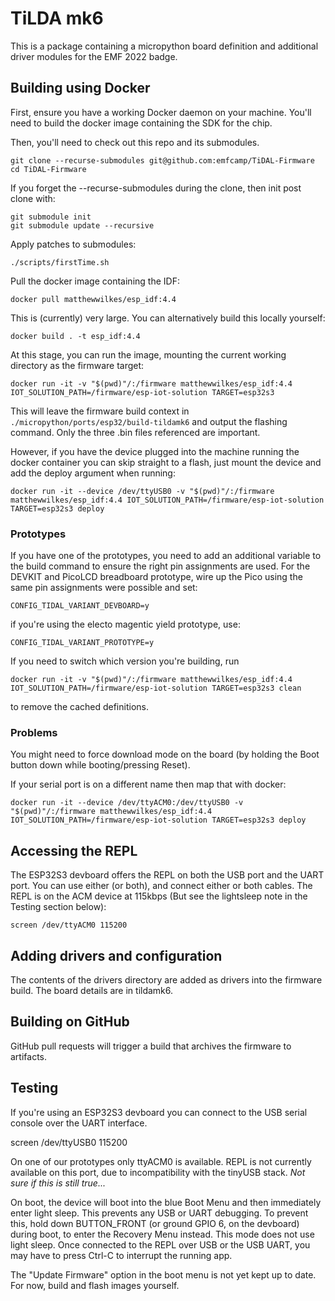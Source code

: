# TiLDA mk6

This is a package containing a micropython board definition and additional driver modules for the EMF 2022 badge.

## Building using Docker

First, ensure you have a working Docker daemon on your machine. You'll need to build the docker image containing the SDK for the chip.

Then, you'll need to check out this repo and its submodules.

    git clone --recurse-submodules git@github.com:emfcamp/TiDAL-Firmware
    cd TiDAL-Firmware

If you forget the --recurse-submodules during the clone, then init post clone with:

    git submodule init
    git submodule update --recursive

Apply patches to submodules:

    ./scripts/firstTime.sh

Pull the docker image containing the IDF:

    docker pull matthewwilkes/esp_idf:4.4
    
This is (currently) very large. You can alternatively build this locally yourself:

    docker build . -t esp_idf:4.4

At this stage, you can run the image, mounting the current working directory as the firmware target:

    docker run -it -v "$(pwd)"/:/firmware matthewwilkes/esp_idf:4.4 IOT_SOLUTION_PATH=/firmware/esp-iot-solution TARGET=esp32s3

This will leave the firmware build context in `./micropython/ports/esp32/build-tildamk6` and output the flashing command. Only the three .bin files referenced are important.

However, if you have the device plugged into the machine running the docker container you can skip straight to a flash, just mount the device and add the deploy argument when running:

    docker run -it --device /dev/ttyUSB0 -v "$(pwd)"/:/firmware matthewwilkes/esp_idf:4.4 IOT_SOLUTION_PATH=/firmware/esp-iot-solution TARGET=esp32s3 deploy

### Prototypes

If you have one of the prototypes, you need to add an additional variable to the build command to ensure the right pin assignments are used. For the DEVKIT and PicoLCD breadboard prototype, wire up the Pico using the same pin assignments were possible and set:

    CONFIG_TIDAL_VARIANT_DEVBOARD=y

if you're using the electo magentic yield prototype, use:

    CONFIG_TIDAL_VARIANT_PROTOTYPE=y

If you need to switch which version you're building, run

    docker run -it -v "$(pwd)"/:/firmware matthewwilkes/esp_idf:4.4 IOT_SOLUTION_PATH=/firmware/esp-iot-solution TARGET=esp32s3 clean

to remove the cached definitions.

### Problems

You might need to force download mode on the board (by holding the Boot button down while booting/pressing Reset).

If your serial port is on a different name then map that with docker:

    docker run -it --device /dev/ttyACM0:/dev/ttyUSB0 -v "$(pwd)"/:/firmware matthewwilkes/esp_idf:4.4 IOT_SOLUTION_PATH=/firmware/esp-iot-solution TARGET=esp32s3 deploy

## Accessing the REPL

The ESP32S3 devboard offers the REPL on both the USB port and the UART port. You can use either (or both), and connect either or both cables. The REPL is on the ACM device at 115kbps (But see the lightsleep note in the Testing section below):

    screen /dev/ttyACM0 115200

## Adding drivers and configuration

The contents of the drivers directory are added as drivers into the firmware build. The board details are in tildamk6.

## Building on GitHub

GitHub pull requests will trigger a build that archives the firmware to artifacts.

## Testing

If you're using an ESP32S3 devboard you can connect to the USB serial console over the UART interface.

   screen /dev/ttyUSB0 115200

On one of our prototypes only ttyACM0 is available. REPL is not currently available on this port, due to incompatibility with the tinyUSB stack. _Not sure if this is still true..._

On boot, the device will boot into the blue Boot Menu and then immediately enter light sleep. This prevents any USB or UART debugging. To prevent this, hold down BUTTON_FRONT (or ground GPIO 6, on the devboard) during boot, to enter the Recovery Menu instead. This mode does not use light sleep. Once connected to the REPL over USB or the USB UART, you may have to press Ctrl-C to interrupt the running app.

The "Update Firmware" option in the boot menu is not yet kept up to date. For now, build and flash images yourself.
